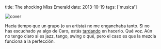 title: The shocking Miss Emerald
date: 2013-10-19
tags: ['musica']

<img src="{{ url_static('8.png') }}" alt="cover">

Hacía tiempo que un grupo (o un artista) no me enganchaba tanto. Si no
has escuchado ya algo de Caro, estás [tardando][] en hacerlo. Qué voz.
Aún no tengo claro si es jazz, tango, swing o qué, pero el caso es
que la mezcla funciona a la perfección.

[tardando]: http://www.youtube.com/watch?v=6QUmPZmkr4I

